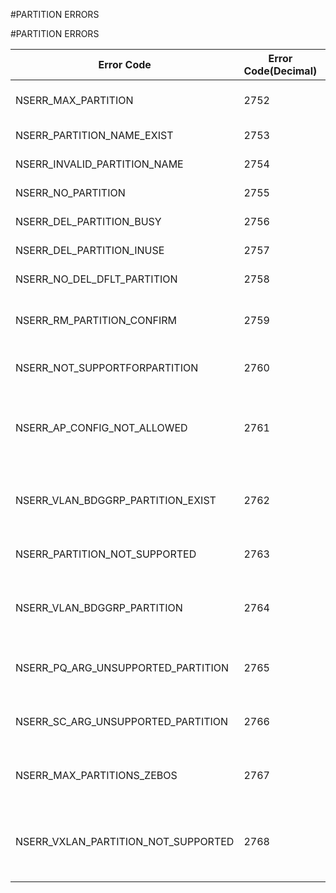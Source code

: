 #PARTITION ERRORS

#PARTITION ERRORS



<table><thead><tr><th>Error Code</th><th>Error Code(Decimal)</th><th>Error Code(Hex)</th><th>Error Message</th></tr></thead><tbody><tr><td>NSERR_MAX_PARTITION</td><td>2752</td><td>0xac0</td><td>Maximum allowed partition limit reached</td><tr><tr><td>NSERR_PARTITION_NAME_EXIST</td><td>2753</td><td>0xac1</td><td>Partition name already exist</td><tr><tr><td>NSERR_INVALID_PARTITION_NAME</td><td>2754</td><td>0xac2</td><td>Invalid Partition name</td><tr><tr><td>NSERR_NO_PARTITION</td><td>2755</td><td>0xac3</td><td>Partition name doesnt exist</td><tr><tr><td>NSERR_DEL_PARTITION_BUSY</td><td>2756</td><td>0xac4</td><td>Partition is busy, cant delete</td><tr><tr><td>NSERR_DEL_PARTITION_INUSE</td><td>2757</td><td>0xac5</td><td>Partition is in use, cant delete</td><tr><tr><td>NSERR_NO_DEL_DFLT_PARTITION</td><td>2758</td><td>0xac6</td><td>Default Partition cant be delete</td><tr><tr><td>NSERR_RM_PARTITION_CONFIRM</td><td>2759</td><td>0xac7</td><td>Are you sure you want to remove partition (Y/N)? [N]:</td><tr><tr><td>NSERR_NOT_SUPPORTFORPARTITION</td><td>2760</td><td>0xac8</td><td>This feature is not supported on partition</td><tr><tr><td>NSERR_AP_CONFIG_NOT_ALLOWED</td><td>2761</td><td>0xac9</td><td>This configuration option is not supported on non-default partition</td><tr><tr><td>NSERR_VLAN_BDGGRP_PARTITION_EXIST</td><td>2762</td><td>0xaca</td><td>VLAN or BridgeGroup bound to a partition can not be deleted.</td><tr><tr><td>NSERR_PARTITION_NOT_SUPPORTED</td><td>2763</td><td>0xacb</td><td>This feature does not support partitioning</td><tr><tr><td>NSERR_VLAN_BDGGRP_PARTITION</td><td>2764</td><td>0xacc</td><td>The specified VLAN or BridgeGroup is already bound to other partition.</td><tr><tr><td>NSERR_PQ_ARG_UNSUPPORTED_PARTITION</td><td>2765</td><td>0xacd</td><td>PQ feature is not supported in non-default partition.</td><tr><tr><td>NSERR_SC_ARG_UNSUPPORTED_PARTITION</td><td>2766</td><td>0xace</td><td>SC feature is not supported in non-default partition.</td><tr><tr><td>NSERR_MAX_PARTITIONS_ZEBOS</td><td>2767</td><td>0xacf</td><td>Maximum allowed partition limit for routing reached</td><tr><tr><td>NSERR_VXLAN_PARTITION_NOT_SUPPORTED</td><td>2768</td><td>0xad0</td><td>This bridgegroup/vlan has a vxlan extension - cannot bind it to a partition</td><tr></tbody></table>
